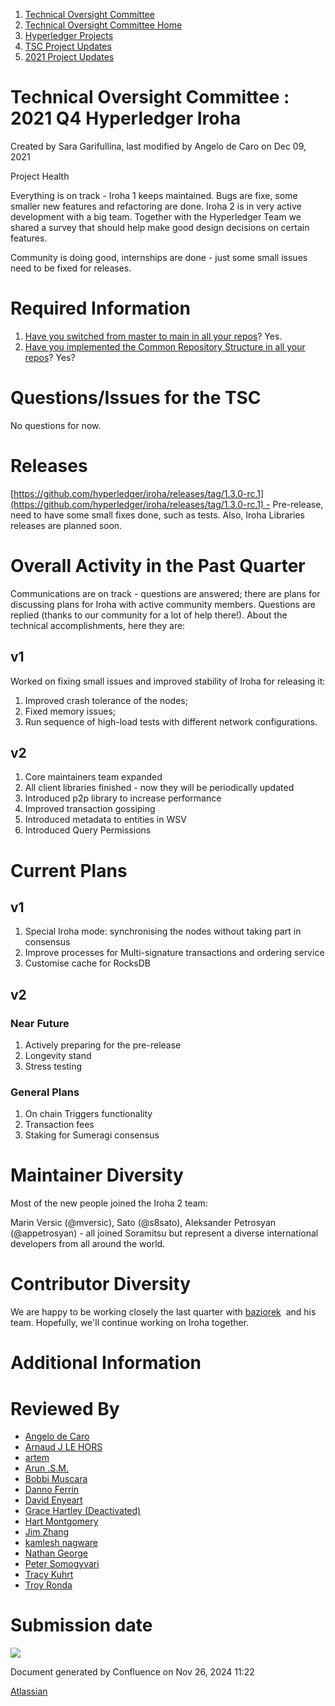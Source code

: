 1. [Technical Oversight Committee](index.html)
2. [Technical Oversight Committee Home](Technical-Oversight-Committee-Home_21430274.html)
3. [Hyperledger Projects](Hyperledger-Projects_21447704.html)
4. [TSC Project Updates](TSC-Project-Updates_21430854.html)
5. [2021 Project Updates](2021-Project-Updates_21452543.html)

# Technical Oversight Committee : 2021 Q4 Hyperledger Iroha

Created by Sara Garifullina, last modified by Angelo de Caro on Dec 09, 2021

Project Health

Everything is on track - Iroha 1 keeps maintained. Bugs are fixe, some smaller new features and refactoring are done. Iroha 2 is in very active development with a big team. Together with the Hyperledger Team we shared a survey that should help make good design decisions on certain features. 

Community is doing good, internships are done - just some small issues need to be fixed for releases. 

# Required Information

1. [Have you switched from master to main in all your repos](https://lf-hyperledger.atlassian.net/wiki/display/TSC/Projects+have+two+quarters+to+comply+with+common+repo+structure?focusedCommentId=21452776)? Yes.
2. [Have you implemented the Common Repository Structure in all your repos](https://tsc.hyperledger.org/repository-structure.html)? Yes?

# Questions/Issues for the TSC

No questions for now. 

# Releases

[https://github.com/hyperledger/iroha/releases/tag/1.3.0-rc.1](https://github.com/hyperledger/iroha/releases/tag/1.3.0-rc.1) - Pre-release, need to have some small fixes done, such as tests. Also, Iroha Libraries releases are planned soon.

# Overall Activity in the Past Quarter

Communications are on track - questions are answered; there are plans for discussing plans for Iroha with active community members. Questions are replied (thanks to our community for a lot of help there!). About the technical accomplishments, here they are: 

## v1

Worked on fixing small issues and improved stability of Iroha for releasing it:

1. Improved crash tolerance of the nodes;
2. Fixed memory issues;
3. Run sequence of high-load tests with different network configurations.

## v2

1. Core maintainers team expanded
2. All client libraries finished - now they will be periodically updated
3. Introduced p2p library to increase performance
4. Improved transaction gossiping
5. Introduced metadata to entities in WSV
6. Introduced Query Permissions

# Current Plans

## v1

1. Special Iroha mode: synchronising the nodes without taking part in consensus
2. Improve processes for Multi-signature transactions and ordering service
3. Customise cache for RocksDB

## v2

### Near Future

1. Actively preparing for the pre-release
2. Longevity stand
3. Stress testing

### General Plans

1. On chain Triggers functionality
2. Transaction fees
3. Staking for Sumeragi consensus

# Maintainer Diversity

Most of the new people joined the Iroha 2 team: 

Marin Versic (@mversic), Sato (@s8sato), Aleksander Petrosyan (@appetrosyan) - all joined Soramitsu but represent a diverse international developers from all around the world. 

# Contributor Diversity

We are happy to be working closely the last quarter with [baziorek](https://lf-hyperledger.atlassian.net/wiki/people/70121:fcfd1447-e409-47ac-bf14-f78e6031899d?ref=confluence)  and his team. Hopefully, we'll continue working on Iroha together.  

# Additional Information

# Reviewed By

- [Angelo de Caro](https://lf-hyperledger.atlassian.net/wiki/people/70121:d6b0f0e4-825f-4f16-88e1-4d14e95f2f10?ref=confluence)
- [Arnaud J LE HORS](https://lf-hyperledger.atlassian.net/wiki/people/70121:0e75e3b8-500a-4067-9f7e-ed46e91bcb9d?ref=confluence)
- [artem](https://lf-hyperledger.atlassian.net/wiki/people/557058:5196a62e-7a77-4c97-8180-ae5a5992fb63?ref=confluence)
- [Arun .S.M.](https://lf-hyperledger.atlassian.net/wiki/people/621a0e5097d313006ba7386a?ref=confluence)
- [Bobbi Muscara](https://lf-hyperledger.atlassian.net/wiki/people/5c4cb1b7d8bbb7445c0a457e?ref=confluence)
- [Danno Ferrin](https://lf-hyperledger.atlassian.net/wiki/people/5b7f2d80c4e4892a5b789551?ref=confluence)
- [David Enyeart](https://lf-hyperledger.atlassian.net/wiki/people/712020:30d7e775-8a5d-4896-8950-8da2af027639?ref=confluence)
- [Grace Hartley (Deactivated)](https://lf-hyperledger.atlassian.net/wiki/people/5c3e0cd1ff324728a1db2448?ref=confluence)
- [Hart Montgomery](https://lf-hyperledger.atlassian.net/wiki/people/712020:86f447c0-86dc-43b3-ac03-6a31923bbb84?ref=confluence)
- [Jim Zhang](https://lf-hyperledger.atlassian.net/wiki/people/712020:e39af0bd-79c1-49e2-887c-a74cef87f822?ref=confluence)
- [kamlesh nagware](https://lf-hyperledger.atlassian.net/wiki/people/557058:8e1fc425-f938-4b39-ad13-9cd8b0ddde52?ref=confluence)
- [Nathan George](https://lf-hyperledger.atlassian.net/wiki/people/712020:3e7556ab-cdb8-47f5-8b68-12a3378021fd?ref=confluence)
- [Peter Somogyvari](https://lf-hyperledger.atlassian.net/wiki/people/557058:cae262a4-be99-4f5e-a36e-bf20a5c795f2?ref=confluence)
- [Tracy Kuhrt](https://lf-hyperledger.atlassian.net/wiki/people/712020:eb6ae9c3-aa8e-40ba-9dab-a6969b1ac52e?ref=confluence)
- [Troy Ronda](https://lf-hyperledger.atlassian.net/wiki/people/557058:c854f35a-2b58-4be3-9003-ca2a67495580?ref=confluence)

# Submission date

![](plugins/servlet/confluence/placeholder/unknown-macro)

Document generated by Confluence on Nov 26, 2024 11:22

[Atlassian](http://www.atlassian.com/)
